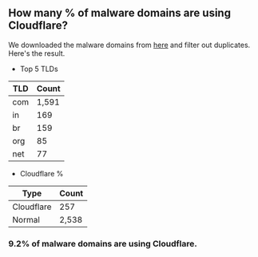 ## How many % of malware domains are using Cloudflare?


We downloaded the malware domains from [here](https://urlhaus.abuse.ch) and filter out duplicates.
Here's the result.


[//]: # (start replacement)


- Top 5 TLDs

| TLD | Count |
| --- | --- |
| com | 1,591 |
| in | 169 |
| br | 159 |
| org | 85 |
| net | 77 |


- Cloudflare %

| Type | Count |
| --- | --- |
| Cloudflare | 257 |
| Normal | 2,538 |


### 9.2% of malware domains are using Cloudflare.